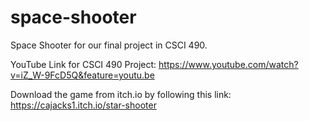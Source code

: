 # space-shooter
Space Shooter for our final project in CSCI 490.

YouTube Link for CSCI 490 Project: https://www.youtube.com/watch?v=iZ_W-9FcD5Q&feature=youtu.be

Download the game from itch.io by following this link: https://cajacks1.itch.io/star-shooter
